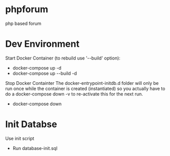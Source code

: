 # phpforum

php based forum

# Dev Environment
Start Docker Container (to rebuild use '--build' option):
- docker-compose up -d
- docker-compose up --build -d

Stop Docker Containter 
The docker-entrypoint-initdb.d folder will only be run once 
while the container is created (instantiated) so you actually 
have to do a docker-compose down -v to re-activate this for the next run.
- docker-compose down

# Init Databse 
Use init script
- Run database-init.sql 